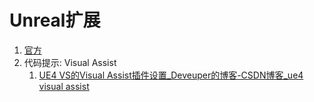 # Unreal扩展

1. [官方](https://docs.unrealengine.com/4.26/zh-CN/ProductionPipelines/DevelopmentSetup/VisualStudioSetup/UnrealVS/)
2. 代码提示: Visual Assist 
   1. [UE4 VS的Visual Assist插件设置_Deveuper的博客-CSDN博客_ue4 visual assist](https://blog.csdn.net/qq_21153225/article/details/112986552)